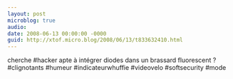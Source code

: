 ```yaml
---
layout: post
microblog: true
audio: 
date: 2008-06-13 00:00:00 -0000
guid: http://xtof.micro.blog/2008/06/13/t833632410.html
---
```

cherche #hacker apte à intégrer diodes dans un brassard fluorescent ? #clignotants #humeur #indicateurwhuffie #videovelo #softsecurity #mode
